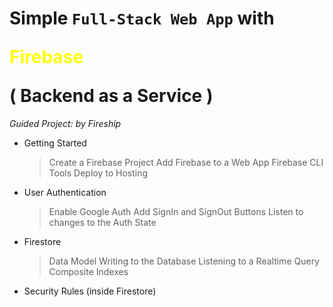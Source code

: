 # Simple `Full-Stack Web App` with <p style="color:yellow">Firebase</p> ( Backend as a Service )

_Guided Project: <href link="https://www.youtube.com/watch?v=q5J5ho7YUhA"> by Fireship</href>_

* Getting Started
    >Create a Firebase Project
    >Add Firebase to a Web App
    >Firebase CLI Tools
    >Deploy to Hosting
* User Authentication
    >Enable Google Auth
    >Add SignIn and SignOut Buttons
    >Listen to changes to the Auth State
* Firestore
    >Data Model
    >Writing to the Database
    >Listening to a Realtime Query
    >Composite Indexes
* Security Rules (inside Firestore)

